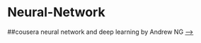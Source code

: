 # Neural-Network
##cousera neural network and deep learning by Andrew NG [-->](https://www.coursera.org/learn/neural-networks-deep-learning/home/welcome)


